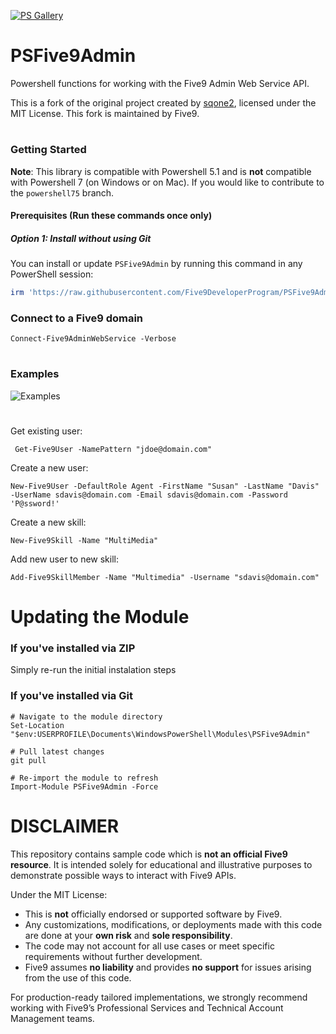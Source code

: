 [![PS Gallery](https://img.shields.io/badge/install-PS%20Gallery-blue.svg)](https://www.powershellgallery.com/packages/PSFive9Admin/)  

 
 # PSFive9Admin
Powershell functions for working with the Five9 Admin Web Service API.  

This is a fork of the original project created by [sqone2](https://github.com/sqone2), licensed under the MIT License.
This fork is maintained by Five9.
#

### Getting Started

**Note**: This library is compatible with Powershell 5.1 and is **not** compatible with Powershell 7 (on Windows or on Mac).  If you would like to contribute to the `powershell75` branch.

#### Prerequisites (Run these commands once only)
##### Option 1: Install without using Git
You can install or update `PSFive9Admin` by running this command in any PowerShell session:

```powershell
irm 'https://raw.githubusercontent.com/Five9DeveloperProgram/PSFive9Admin/main/installer.ps1' | iex
```


### Connect to a Five9 domain
    Connect-Five9AdminWebService -Verbose

# 

### Examples


![Examples](https://github.com/Five9DeveloperProgram/PSFive9Admin/blob/main/assets/psfive9admin-example.png)


#

Get existing user:

     Get-Five9User -NamePattern "jdoe@domain.com"


Create a new user:

    New-Five9User -DefaultRole Agent -FirstName "Susan" -LastName "Davis" -UserName sdavis@domain.com -Email sdavis@domain.com -Password 'P@ssword!'


Create a new skill:

    New-Five9Skill -Name "MultiMedia"
    
  
Add new user to new skill:

    Add-Five9SkillMember -Name "Multimedia" -Username "sdavis@domain.com"

# Updating the Module
### If you've installed via ZIP
Simply re-run the initial instalation steps

### If you've installed via Git
    # Navigate to the module directory
    Set-Location "$env:USERPROFILE\Documents\WindowsPowerShell\Modules\PSFive9Admin"

    # Pull latest changes
    git pull

    # Re-import the module to refresh
    Import-Module PSFive9Admin -Force


# DISCLAIMER

This repository contains sample code which is **not an official Five9 resource**. It is intended solely for educational and illustrative purposes to demonstrate possible ways to interact with Five9 APIs.

Under the MIT License:

- This is **not** officially endorsed or supported software by Five9.
- Any customizations, modifications, or deployments made with this code are done at your **own risk** and **sole responsibility**.
- The code may not account for all use cases or meet specific requirements without further development.
- Five9 assumes **no liability** and provides **no support** for issues arising from the use of this code.

For production-ready tailored implementations, we strongly recommend working with Five9’s Professional Services and Technical Account Management teams.
